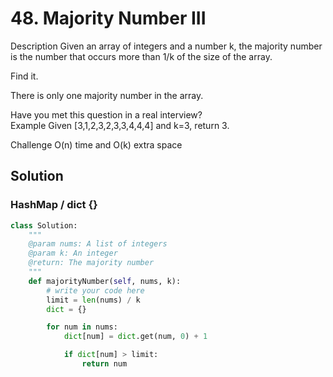 # 48. Majority Number III

Description
Given an array of integers and a number k, the majority number is the number that occurs more than 1/k of the size of the array.

Find it.

There is only one majority number in the array.

Have you met this question in a real interview?  
Example
Given [3,1,2,3,2,3,3,4,4,4] and k=3, return 3.

Challenge
O(n) time and O(k) extra space


## Solution

### HashMap / dict {}


```python
class Solution:
    """
    @param nums: A list of integers
    @param k: An integer
    @return: The majority number
    """
    def majorityNumber(self, nums, k):
        # write your code here
        limit = len(nums) / k
        dict = {}

        for num in nums:
            dict[num] = dict.get(num, 0) + 1

            if dict[num] > limit:
                return num

```
